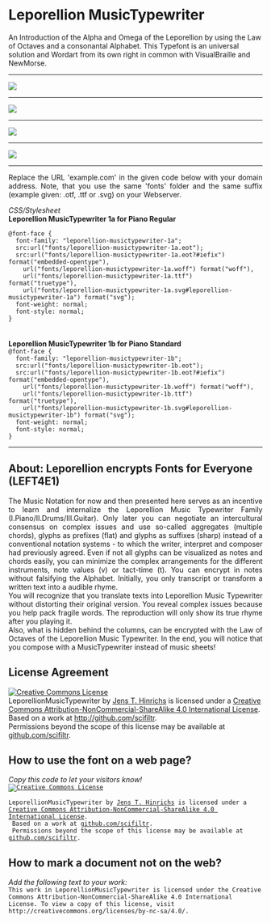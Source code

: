 # Leporellion MusicTypewriter
An Introduction of the Alpha and Omega of the Leporellion by using the Law of Octaves and a consonantal Alphabet.
This Typefont is an universal solution and Wordart from its own right in common with VisualBraille and NewMorse.
<hr>
<img src="https://github.com/scifiltr/LEFT4E1/blob/master/MusicTypewriter/PianoKeying.png">
<hr>
<img src="https://github.com/scifiltr/LEFT4E1/blob/master/MusicTypewriter/GuitarKeying.png">
<hr>
<img src="https://github.com/scifiltr/LEFT4E1/blob/master/MusicTypewriter/PercussionsKeyingBasics.png">
<hr>
<img src="https://github.com/scifiltr/LEFT4E1/blob/master/MusicTypewriter/PercussionsKeyingExtended.png">
<hr>
<p align="justify">Replace the URL 'example.com' in the given code below with your domain address. Note, that you use the same 'fonts' folder and the same suffix (example given: .otf, .ttf or .svg) on your Webserver.</p>
<em>CSS/Stylesheet</em><br>
<strong>Leporellion MusicTypewriter 1a for Piano Regular</strong><br>
<code>
@font-face {
  font-family: "leporellion-musictypewriter-1a";
  src:url("fonts/leporellion-musictypewriter-1a.eot");
  src:url("fonts/leporellion-musictypewriter-1a.eot?#iefix") format("embedded-opentype"),
    url("fonts/leporellion-musictypewriter-1a.woff") format("woff"),
    url("fonts/leporellion-musictypewriter-1a.ttf") format("truetype"),
    url("fonts/leporellion-musictypewriter-1a.svg#leporellion-musictypewriter-1a") format("svg");
  font-weight: normal;
  font-style: normal;
}
</code><br><br>
<strong>Leporellion MusicTypewriter 1b for Piano Standard</strong><br>
<code>@font-face {
  font-family: "leporellion-musictypewriter-1b";
  src:url("fonts/leporellion-musictypewriter-1b.eot");
  src:url("fonts/leporellion-musictypewriter-1b.eot?#iefix") format("embedded-opentype"),
    url("fonts/leporellion-musictypewriter-1b.woff") format("woff"),
    url("fonts/leporellion-musictypewriter-1b.ttf") format("truetype"),
    url("fonts/leporellion-musictypewriter-1b.svg#leporellion-musictypewriter-1b") format("svg");
  font-weight: normal;
  font-style: normal;
}</code><br>
<hr>
<h2>About: Leporellion encrypts Fonts for Everyone (LEFT4E1)</h2>
<p align="justify">The Music Notation for now and then presented here serves as an incentive to learn and internalize the Leporellion Music Typewriter Family (I.Piano/II.Drums/III.Guitar). Only later you can negotiate an intercultural consensus on complex issues and use so-called aggregates (multiple chords), glyphs as prefixes (flat) and glyphs as suffixes (sharp) instead of a conventional notation systems - to which the writer, interpret and composer had previously agreed.
Even if not all glyphs can be visualized as notes and chords easily, you can minimize the complex arrangements for the different instruments, note values (v) or tact-time (t). You can encrypt in notes without falsifying the Alphabet. Initially, you only transcript or transform a written text into a audible rhyme.<br>
You will recognize that you translate texts into Leporellion Music Typewriter without distorting their original version. You reveal complex issues because you help pack fragile words.
The reproduction will only show its true rhyme after you playing it. <br>Also, what is hidden behind the columns, can be encrypted with the Law of Octaves of the Leporellion Music Typewriter.
In the end, you will notice that you compose with a MusicTypewriter instead of music sheets!
</p>
<h2>License Agreement</h2>
<a rel="license" href="http://creativecommons.org/licenses/by-nc-sa/4.0/"><img alt="Creative Commons License" style="border-width:0" src="https://i.creativecommons.org/l/by-nc-sa/4.0/88x31.png" /></a><br /><span xmlns:dct="http://purl.org/dc/terms/" property="dct:title">LeporellionMusicTypewriter</span> by <a xmlns:cc="http://creativecommons.org/ns#" href="http://github.com/scifiltr" property="cc:attributionName" rel="cc:attributionURL">Jens T. Hinrichs</a> is licensed under a <a rel="license" href="http://creativecommons.org/licenses/by-nc-sa/4.0/">Creative Commons Attribution-NonCommercial-ShareAlike 4.0 International License</a>. <br/>Based on a work at <a xmlns:dct="http://purl.org/dc/terms/" href="http://github.com/scifiltr" rel="dct:source">http://github.com/scifiltr</a>. <br/>Permissions beyond the scope of this license may be available at <a xmlns:cc="http://creativecommons.org/ns#" href="https://github.com/scifiltr" rel="cc:morePermissions">github.com/scifiltr</a>.
<br>
<h2>How to use the font on a web page?</h2>
<em>Copy this code to let your visitors know!</em><br>
<code><a rel="license" href="http://creativecommons.org/licenses/by-nc-sa/4.0/"><img alt="Creative Commons License" style="border-width:0" src="https://i.creativecommons.org/l/by-nc-sa/4.0/88x31.png" /></a><br/><span xmlns:dct="http://purl.org/dc/terms/" property="dct:title"><br>LeporellionMusicTypewriter</span> by <a xmlns:cc="http://creativecommons.org/ns#" href="http://github.com/scifiltr" property="cc:attributionName" rel="cc:attributionURL">Jens T. Hinrichs</a> is licensed under a <a rel="license" href="http://creativecommons.org/licenses/by-nc-sa/4.0/">Creative Commons Attribution-NonCommercial-ShareAlike 4.0 International License</a>.<br/> Based on a work at <a xmlns:dct="http://purl.org/dc/terms/" href="http://github.com/scifiltr" rel="dct:source">github.com/scifiltr</a>.<br/> Permissions beyond the scope of this license may be available at <a xmlns:cc="http://creativecommons.org/ns#" href="https://github.com/scifiltr" rel="cc:morePermissions">github.com/scifiltr</a>.</code>
<h2>How to mark a document not on the web?</h2>
<em>Add the following text to your work:</em><br>
<code>This work in LeporellionMusicTypewriter is licensed under the Creative Commons Attribution-NonCommercial-ShareAlike 4.0 International License. To view a copy of this license, visit http://creativecommons.org/licenses/by-nc-sa/4.0/.</code>
